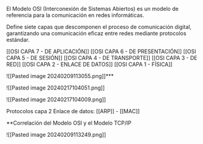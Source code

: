 El Modelo OSI (Interconexión de Sistemas Abiertos) es un modelo de referencia para la comunicación en redes informáticas.

Define siete capas que descomponen el proceso de comunicación digital, garantizando una comunicación eficaz entre redes mediante protocolos estándar.


[[OSI CAPA 7 - DE APLICACIÓN]]
[[OSI CAPA 6 - DE PRESENTACIÓN]]
[[OSI CAPA 5 - DE SESIÓN]]
[[OSI CAPA 4 - DE TRANSPORTE]]
[[OSI CAPA 3 - DE RED]]
[[OSI CAPA 2 - ENLACE DE DATOS]]
[[OSI CAPA 1 - FÍSICA]]


![[Pasted image 20240209113055.png]]***

![[Pasted image 20240217104051.png]]

![[Pasted image 20240217104009.png]]

Protocolos capa 2 Enlace de datos:
[[ARP]] - [[MAC]] 

**Correlación del Modelo OSI y el Modelo TCP/IP


![[Pasted image 20240209113249.png]]
